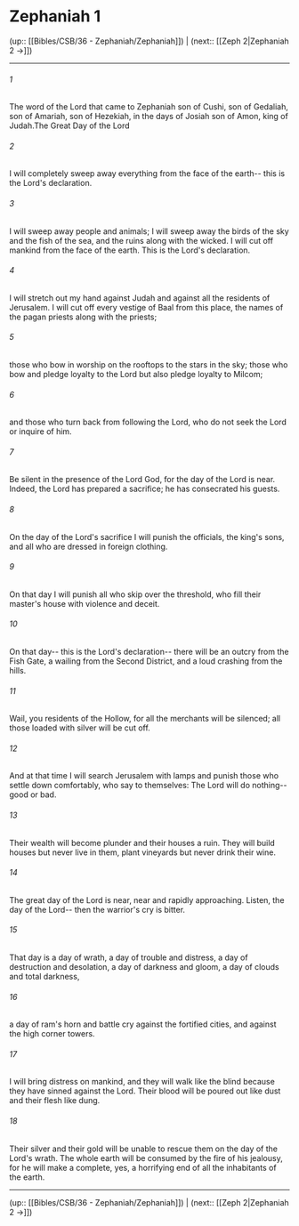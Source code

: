 # Zephaniah 1

(up:: [[Bibles/CSB/36 - Zephaniah/Zephaniah]]) | (next:: [[Zeph 2|Zephaniah 2 →]])

***


###### 1 
The word of the Lord that came to Zephaniah son of Cushi, son of Gedaliah, son of Amariah, son of Hezekiah, in the days of Josiah son of Amon, king of Judah.The Great Day of the Lord 

###### 2 
I will completely sweep away everything from the face of the earth-- this is the Lord's declaration. 

###### 3 
I will sweep away people and animals; I will sweep away the birds of the sky and the fish of the sea, and the ruins along with the wicked. I will cut off mankind from the face of the earth. This is the Lord's declaration. 

###### 4 
I will stretch out my hand against Judah and against all the residents of Jerusalem. I will cut off every vestige of Baal from this place, the names of the pagan priests along with the priests; 

###### 5 
those who bow in worship on the rooftops to the stars in the sky; those who bow and pledge loyalty to the Lord but also pledge loyalty to Milcom; 

###### 6 
and those who turn back from following the Lord, who do not seek the Lord or inquire of him. 

###### 7 
Be silent in the presence of the Lord God, for the day of the Lord is near. Indeed, the Lord has prepared a sacrifice; he has consecrated his guests. 

###### 8 
On the day of the Lord's sacrifice I will punish the officials, the king's sons, and all who are dressed in foreign clothing. 

###### 9 
On that day I will punish all who skip over the threshold, who fill their master's house with violence and deceit. 

###### 10 
On that day-- this is the Lord's declaration-- there will be an outcry from the Fish Gate, a wailing from the Second District, and a loud crashing from the hills. 

###### 11 
Wail, you residents of the Hollow, for all the merchants will be silenced; all those loaded with silver will be cut off. 

###### 12 
And at that time I will search Jerusalem with lamps and punish those who settle down comfortably, who say to themselves: The Lord will do nothing--good or bad. 

###### 13 
Their wealth will become plunder and their houses a ruin. They will build houses but never live in them, plant vineyards but never drink their wine. 

###### 14 
The great day of the Lord is near, near and rapidly approaching. Listen, the day of the Lord-- then the warrior's cry is bitter. 

###### 15 
That day is a day of wrath, a day of trouble and distress, a day of destruction and desolation, a day of darkness and gloom, a day of clouds and total darkness, 

###### 16 
a day of ram's horn and battle cry against the fortified cities, and against the high corner towers. 

###### 17 
I will bring distress on mankind, and they will walk like the blind because they have sinned against the Lord. Their blood will be poured out like dust and their flesh like dung. 

###### 18 
Their silver and their gold will be unable to rescue them on the day of the Lord's wrath. The whole earth will be consumed by the fire of his jealousy, for he will make a complete, yes, a horrifying end of all the inhabitants of the earth.

***

(up:: [[Bibles/CSB/36 - Zephaniah/Zephaniah]]) | (next:: [[Zeph 2|Zephaniah 2 →]])
